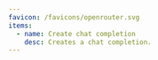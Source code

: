 ```yaml
---
favicon: /favicons/openrouter.svg
items:
  - name: Create chat completion
    desc: Creates a chat completion.
---
```


<script setup>
  import CustomListing from '../../components/CustomListing.vue'
</script>

<CustomListing />
